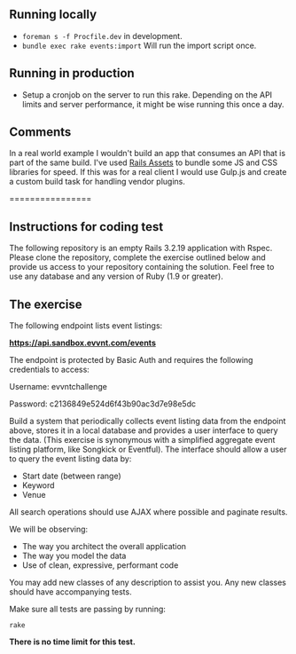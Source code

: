 ## Running locally
* `foreman s -f Procfile.dev` in development.
* `bundle exec rake events:import` Will run the import script once.

## Running in production
* Setup a cronjob on the server to run this rake. Depending on the API limits and server performance, it might be wise running this once a day.

## Comments
In a real world example I wouldn't build an app that consumes an API that is part of the same build. I've used [Rails Assets](http://rails-assets.org) to bundle some JS and CSS libraries for speed. If this was for a real client I would use Gulp.js and create a custom build task for handling vendor plugins.

================

## Instructions for coding test

The following repository is an empty Rails 3.2.19 application with Rspec.
Please clone the repository, complete the exercise outlined below and provide us
access to your repository containing the solution.
Feel free to use any database and any version of Ruby (1.9 or greater).

## The exercise

The following endpoint lists event listings:

**https://api.sandbox.evvnt.com/events**

The endpoint is protected by Basic Auth and requires the following credentials to
access:

Username: evvntchallenge

Password: c2136849e524d6f43b90ac3d7e98e5dc



Build a system that periodically collects event listing data from the endpoint above, stores it in
a local database and provides a user interface to query the data. (This exercise is synonymous with
a simplified aggregate event listing platform, like Songkick or Eventful). The interface should allow a user to query the event listing data by:
* Start date (between range)
* Keyword
* Venue

All search operations should use AJAX where possible and paginate results.



We will be observing:
* The way you architect the overall application
* The way you model the data
* Use of clean, expressive, performant code


You may add new classes of any description to assist you. Any new classes
should have accompanying tests.

Make sure all tests are passing by running:

`rake`

**There is no time limit for this test.**
